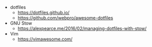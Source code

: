 * dotfiles
  * https://dotfiles.github.io/
  * https://github.com/webpro/awesome-dotfiles
* GNU Stow
  * https://alexpearce.me/2016/02/managing-dotfiles-with-stow/
* Vim
  * https://vimawesome.com/
